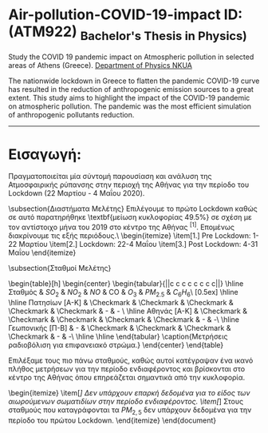 # Air-pollution-COVID-19-impact  ID:(ATM922) <sub>Bachelor's Thesis in Physics)<sub> 


Study the COVID 19 pandemic impact on Atmospheric pollution in selected areas of Athens (Greece). [Department of Physics NKUA](https://www.phys.uoa.gr)

The nationwide lockdown in Greece to flatten the pandemic COVID-19 curve has resulted in the reduction of anthropogenic emission sources to a great extent. This study aims to highlight  the impact of the COVID-19 pandemic on atmospheric pollution.  The pandemic was the most efficient simulation of  anthropogenic pollutants reduction. 

-----
# Eισαγωγή:

Πραγματοποιείται μία σύντομή παρουσίαση και ανάλυση της Ατμοσφαιρικής ρύπανσης στην περιοχή της Αθήνας για την περίοδο του Lockdown (22 Mαρτίου - 4 Μαΐου 2020).

\subsection{Διαστήματα Μελέτης}
Επιλέγουμε το πρώτο  Lockdown καθώς σε αυτό παρατηρήθηκε \textbf{μείωση κυκλοφορίας 49.5$\%$} σε σχέση με τον αντίστοιχο μήνα του 2019 στο κέντρο της Αθήνας $^{[1]}$. Επομένως διακρίνουμε τις εξής περιόδους.\\
\begin{itemize}
 \item[1.] Pre Lockdown: 1-22 Μαρτίου 
 \item[2.]  Lockdown: 22-4 Μαΐου 
 \item[3.] Post Lockdown: 4-31 Μαΐου
\end{itemize}


\subsection{Σταθμοί Μελέτης}

\begin{table}[h]
\begin{center}
\begin{tabular}{||c c c c c c c c||} 
 \hline
Σταθμός & $SO_{2}$ & $ΝΟ_{2}$ & $ΝΟ$  & CO & $O_{3}$ &  $PM_{2.5}$ & $C_{6}H_{6}$\\ [0.5ex] 
 \hline  
 \hline
Πατησίων [A-K] & \Checkmark & \Checkmark & \Checkmark  & \Checkmark  & \Checkmark & - & - \\
 \hline
Αθηνάς [A-K] & \Checkmark & \Checkmark & \Checkmark  & \Checkmark & \Checkmark & - & -\\
 \hline
Γεωπονικής [Π-Β] & - & \Checkmark & \Checkmark  & \Checkmark  & \Checkmark & - & -\\
 \hline \hline
\end{tabular}
\caption{Μετρήσεις ραδιοβόλιση για επιφανειακό στρώμα.}
\end{center}
\end{table}

Eπιλέξαμε τους πιο πάνω σταθμούς, καθώς αυτοί κατέγραψαν ένα ικανό πλήθος μετρήσεων για την περίοδο ενδιαφέροντος και βρίσκονται στο κέντρο της Αθήνας όπου επηρεάζεται σημαντικά από την κυκλοφορία.

\begin{itemize}
 \item[*] Δεν υπάρχουν επαρκή δεδομένα για το είδος των αιωρούμενων σωματιδίων στην περίοδο ενδιαφέροντος. 
 \item[*] Στους σταθμούς που καταγράφονται τα $PM_{2,5}$ δεν υπάρχουν δεδομένα για την περίοδο του πρώτου Lockdown. 
\end{itemize}
\end{document}

